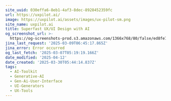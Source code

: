 ```yaml
---
site_uuid: 030effa6-8eb1-4af3-8dec-8928452359fc
url: https://uxpilot.ai/
image: https://uxpilot.ai/assets/images/ux-pilot-sm.png
site_name: uxpilot.ai
title: Superfast UX/UI Design with AI
og_screenshot_url: >-
  https://og-screenshots-prod.s3.amazonaws.com/1366x768/80/false/ed8fe7e07ce664a17a3bc7141a3c868c6b1f9d76f9e2572a0c8a0da0e4356c8d.jpeg
jina_last_request: '2025-03-09T06:45:17.865Z'
jina_error: Error occurred
og_last_fetch: '2025-03-07T05:19:19.166Z'
date_modified: '2025-04-12'
date_created: '2025-03-30T05:44:14.837Z'
tags:
  - AI-Toolkit
  - Generative-AI
  - Gen-Ai-User-Interface
  - UI-Generators
  - UX-Tools
---
```



































































